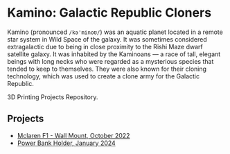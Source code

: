 # Kamino: Galactic Republic Cloners 

Kamino (pronounced `/kə'minoʊ/`) was an aquatic planet located in a remote star system in Wild Space of the galaxy. It was sometimes considered extragalactic due to being in close proximity to the Rishi Maze dwarf satellite galaxy. It was inhabited by the Kaminoans — a race of tall, elegant beings with long necks who were regarded as a mysterious species that tended to keep to themselves. They were also known for their cloning technology, which was used to create a clone army for the Galactic Republic.

3D Printing Projects Repository.

## Projects
- [Mclaren F1 - Wall Mount, October 2022](mclaren_f1)
- [Power Bank Holder, January 2024](battery_holder)
